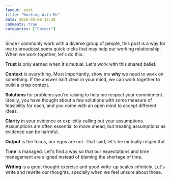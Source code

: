 ```yaml
---
layout: post
title: "Working With Me"
date: 2020-02-08 12:38
comments: true
categories: ["Career"]
---
```


Since I commonly work with a diverse group of people, this post is a way for me to broadcast some quick tricks that may help our working relationship. When we work together, let's do this:

__Trust__ is only earned when it's mutual. Let's work with this shared belief.

__Context__ is everything. Most importantly, show me __why__ we need to work on something. If the answer isn't clear in your mind, we can work together to build a crisp context.

__Solutions__ for problems you're raising to help me respect your commitment. Ideally, you have thought about a few solutions with some measure of feasibility for each, and you come with an open mind to accept different ideas.

__Clarity__ in your evidence or explicitly calling out your assumptions. Assumptions are often essential to move ahead, but treating assumptions as evidence can be harmful.

__Output__ is the focus, our egos are not. That said, let's be mutually respectful.

__Time__ is managed. Let's find a way so that our expectations and time management are aligned instead of blaming the shortage of time.

__Writing__ is a great thought exercise and good write-up scales infinitely. Let's write and rewrite our thoughts, specially when we feel unsure about those.
